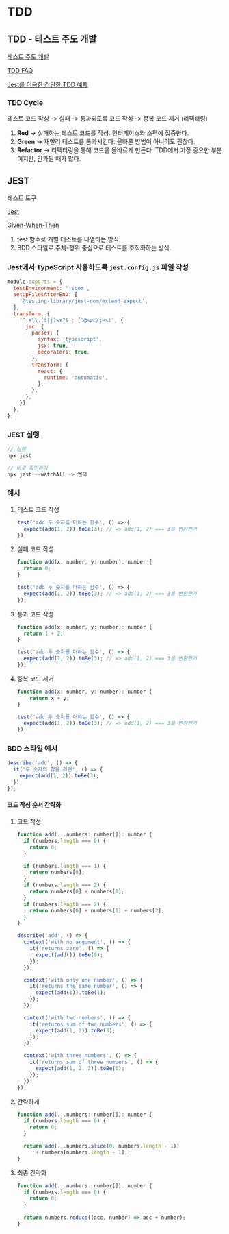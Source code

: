 # TDD

## TDD - 테스트 주도 개발

[테스트 주도 개발](https://megaptera.notion.site/01b100f1f70e4a97a4565d47f39b22d6?pvs=4)&#x20;

[TDD FAQ](https://megaptera.notion.site/TDD-FAQ-edcaa36e8cf246d9a2aa546d99810202?pvs=4)&#x20;

[Jest를 이용한 간단한 TDD 예제](https://megaptera.notion.site/Jest-TDD-4149c9f23b2d4402ad44d4d569a3ae13?pvs=4)

### TDD Cycle

테스트 코드 작성 -> 실패 -> 통과되도록 코드 작성 -> 중복 코드 제거 (리팩터링)

1. **Red** → 실패하는 테스트 코드를 작성. 인터페이스와 스펙에 집중한다.
2. **Green** → 재빨리 테스트를 통과시킨다. 올바른 방법이 아니어도 괜찮다.
3. **Refactor** → 리팩터링을 통해 코드를 올바르게 만든다. TDD에서 가장 중요한 부분이지만, 간과될 때가 많다.

## JEST

테스트 도구

[Jest](https://jestjs.io/)

[Given-When-Then](https://megaptera.notion.site/Given-When-Then-5b2e7e746be140a0a6e26e642b52c1e5?pvs=4)

1. test 함수로 개별 테스트를 나열하는 방식.
2. BDD 스타일로 주체-행위 중심으로 테스트를 조직화하는 방식.

### Jest에서 TypeScript 사용하도록 `jest.config.js` 파일 작성

```jsx
module.exports = {
  testEnvironment: 'jsdom',
  setupFilesAfterEnv: [
    '@testing-library/jest-dom/extend-expect',
  ],
  transform: {
    '^.+\\.(t|j)sx?$': ['@swc/jest', {
      jsc: {
        parser: {
          syntax: 'typescript',
          jsx: true,
          decorators: true,
        },
        transform: {
          react: {
            runtime: 'automatic',
          },
        },
      },
    }],
  },
};
```

### JEST 실행

```jsx
// 실행
npx jest

// 바로 확인하기
npx jest --watchAll -> 엔터
```

### 예시

1.  테스트 코드 작성

    ```jsx
    test('add 두 숫자를 더하는 함수', () => {
      expect(add(1, 2)).toBe(3); // => add(1, 2) === 3을 변환한거
    });
    ```
2.  실패 코드 작성

    ```jsx
    function add(x: number, y: number): number {
      return 0;
    }

    test('add 두 숫자를 더하는 함수', () => {
      expect(add(1, 2)).toBe(3); // => add(1, 2) === 3을 변환한거
    });
    ```
3.  통과 코드 작성

    ```jsx
    function add(x: number, y: number): number {
      return 1 + 2;
    }

    test('add 두 숫자를 더하는 함수', () => {
      expect(add(1, 2)).toBe(3); // => add(1, 2) === 3을 변환한거
    });
    ```
4.  중복 코드 제거

    ```jsx
    function add(x: number, y: number): number {
        return x + y;
    }

    test('add 두 숫자를 더하는 함수', () => {
      expect(add(1, 2)).toBe(3); // => add(1, 2) === 3을 변환한거
    });
    ```

### BDD 스타일 예시

```jsx
describe('add', () => {
  it('두 숫자의 합을 리턴', () => {
    expect(add(1, 2)).toBe(3);
  });
});
```

#### 코드 작성 순서 간략화

1.  코드 작성

    ```jsx
    function add(...numbers: number[]): number {
      if (numbers.length === 0) {
        return 0;
      }

      if (numbers.length === 1) {
        return numbers[0];
      }
      if (numbers.length === 2) {
        return numbers[0] + numbers[1];
      }
      if (numbers.length === 2) {
        return numbers[0] + numbers[1] + numbers[2];
      }
    }

    describe('add', () => {
      context('with no argument', () => {
        it('returns zero', () => {
          expect(add()).toBe(0);
        });
      });

      context('with only one number', () => {
        it('returns the same number', () => {
          expect(add(1)).toBe(1);
        });
      });

      context('with two numbers', () => {
        it('returns sum of two numbers', () => {
          expect(add(1, 2)).toBe(3);
        });
      });

      context('with three numbers', () => {
        it('returns sum of three numbers', () => {
          expect(add(1, 2, 3)).toBe(6);
        });
      });
    });

    ```
2.  간략하게

    ```jsx
    function add(...numbers: number[]): number {
      if (numbers.length === 0) {
        return 0;
      }

      return add(...numbers.slice(0, numbers.length - 1))
          + numbers[numbers.length - 1];
    }
    ```
3.  최종 간략화

    ```jsx
    function add(...numbers: number[]): number {
      if (numbers.length === 0) {
        return 0;
      }
      
      return numbers.reduce((acc, number) => acc + number);
    }
    ```

